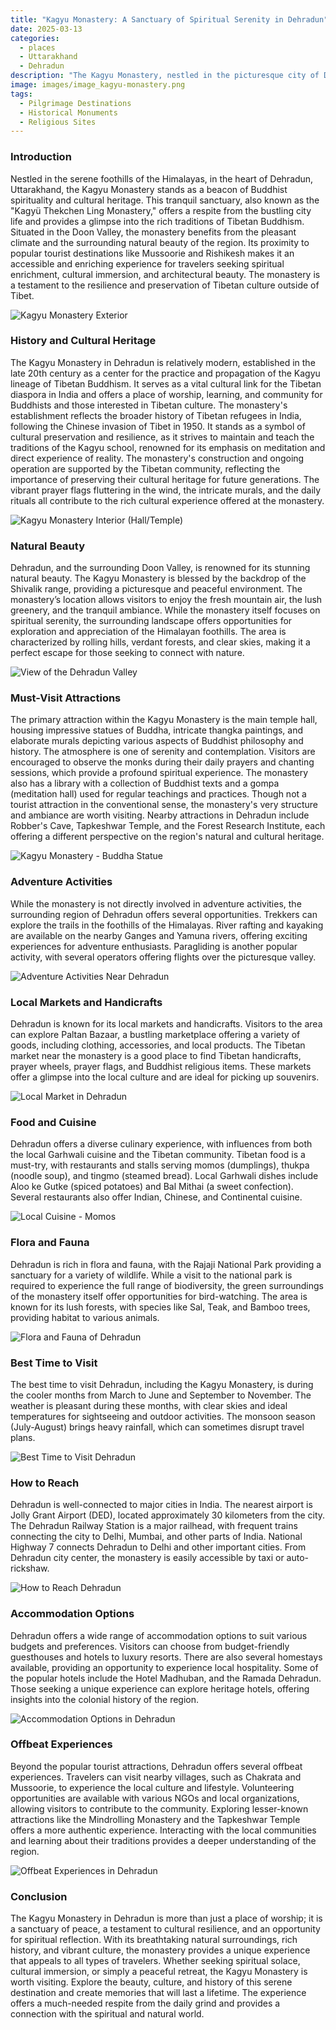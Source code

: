 ```yaml
---
title: "Kagyu Monastery: A Sanctuary of Spiritual Serenity in Dehradun"
date: 2025-03-13
categories:
  - places
  - Uttarakhand
  - Dehradun
description: "The Kagyu Monastery, nestled in the picturesque city of Dehradun, Uttarakhand, is a significant hub for Tibetan Buddhism. Renowned for its rich spiritual heritage and architectural blend of traditional Tibetan styles with local influences, the monastery houses ancient Buddhist paintings, sculptures, and serene gardens. Located at an elevation, it offers breathtaking views of the surrounding valleys, making it a must-visit destination for those seeking spiritual solace and cultural enrichment."
image: images/image_kagyu-monastery.png
tags: 
  - Pilgrimage Destinations
  - Historical Monuments
  - Religious Sites
---
```



### **Introduction**

Nestled in the serene foothills of the Himalayas, in the heart of Dehradun, Uttarakhand, the Kagyu Monastery stands as a beacon of Buddhist spirituality and cultural heritage. This tranquil sanctuary, also known as the "Kagyü Thekchen Ling Monastery," offers a respite from the bustling city life and provides a glimpse into the rich traditions of Tibetan Buddhism. Situated in the Doon Valley, the monastery benefits from the pleasant climate and the surrounding natural beauty of the region. Its proximity to popular tourist destinations like Mussoorie and Rishikesh makes it an accessible and enriching experience for travelers seeking spiritual enrichment, cultural immersion, and architectural beauty. The monastery is a testament to the resilience and preservation of Tibetan culture outside of Tibet.

<img src="placeholder_image_kagyu_monastery_exterior.jpg" alt="Kagyu Monastery Exterior">

### **History and Cultural Heritage**

The Kagyu Monastery in Dehradun is relatively modern, established in the late 20th century as a center for the practice and propagation of the Kagyu lineage of Tibetan Buddhism. It serves as a vital cultural link for the Tibetan diaspora in India and offers a place of worship, learning, and community for Buddhists and those interested in Tibetan culture. The monastery's establishment reflects the broader history of Tibetan refugees in India, following the Chinese invasion of Tibet in 1950. It stands as a symbol of cultural preservation and resilience, as it strives to maintain and teach the traditions of the Kagyu school, renowned for its emphasis on meditation and direct experience of reality. The monastery's construction and ongoing operation are supported by the Tibetan community, reflecting the importance of preserving their cultural heritage for future generations. The vibrant prayer flags fluttering in the wind, the intricate murals, and the daily rituals all contribute to the rich cultural experience offered at the monastery.

<img src="placeholder_image_kagyu_monastery_interior.jpg" alt="Kagyu Monastery Interior (Hall/Temple)">

### **Natural Beauty**

Dehradun, and the surrounding Doon Valley, is renowned for its stunning natural beauty. The Kagyu Monastery is blessed by the backdrop of the Shivalik range, providing a picturesque and peaceful environment. The monastery’s location allows visitors to enjoy the fresh mountain air, the lush greenery, and the tranquil ambiance. While the monastery itself focuses on spiritual serenity, the surrounding landscape offers opportunities for exploration and appreciation of the Himalayan foothills. The area is characterized by rolling hills, verdant forests, and clear skies, making it a perfect escape for those seeking to connect with nature.

<img src="placeholder_image_dehradun_valley_view.jpg" alt="View of the Dehradun Valley">

### **Must-Visit Attractions**

The primary attraction within the Kagyu Monastery is the main temple hall, housing impressive statues of Buddha, intricate thangka paintings, and elaborate murals depicting various aspects of Buddhist philosophy and history. The atmosphere is one of serenity and contemplation. Visitors are encouraged to observe the monks during their daily prayers and chanting sessions, which provide a profound spiritual experience. The monastery also has a library with a collection of Buddhist texts and a gompa (meditation hall) used for regular teachings and practices. Though not a tourist attraction in the conventional sense, the monastery's very structure and ambiance are worth visiting. Nearby attractions in Dehradun include Robber's Cave, Tapkeshwar Temple, and the Forest Research Institute, each offering a different perspective on the region's natural and cultural heritage.

<img src="placeholder_image_kagyu_monastery_buddha_statue.jpg" alt="Kagyu Monastery - Buddha Statue">

### **Adventure Activities**

While the monastery is not directly involved in adventure activities, the surrounding region of Dehradun offers several opportunities. Trekkers can explore the trails in the foothills of the Himalayas. River rafting and kayaking are available on the nearby Ganges and Yamuna rivers, offering exciting experiences for adventure enthusiasts. Paragliding is another popular activity, with several operators offering flights over the picturesque valley.

<img src="placeholder_image_adventure_activities_dehradun.jpg" alt="Adventure Activities Near Dehradun">

### **Local Markets and Handicrafts**

Dehradun is known for its local markets and handicrafts. Visitors to the area can explore Paltan Bazaar, a bustling marketplace offering a variety of goods, including clothing, accessories, and local products. The Tibetan market near the monastery is a good place to find Tibetan handicrafts, prayer wheels, prayer flags, and Buddhist religious items. These markets offer a glimpse into the local culture and are ideal for picking up souvenirs.

<img src="placeholder_image_local_market_dehradun.jpg" alt="Local Market in Dehradun">

### **Food and Cuisine**

Dehradun offers a diverse culinary experience, with influences from both the local Garhwali cuisine and the Tibetan community. Tibetan food is a must-try, with restaurants and stalls serving momos (dumplings), thukpa (noodle soup), and tingmo (steamed bread). Local Garhwali dishes include Aloo ke Gutke (spiced potatoes) and Bal Mithai (a sweet confection). Several restaurants also offer Indian, Chinese, and Continental cuisine.

<img src="placeholder_image_local_cuisine_dehradun.jpg" alt="Local Cuisine - Momos">

### **Flora and Fauna**

Dehradun is rich in flora and fauna, with the Rajaji National Park providing a sanctuary for a variety of wildlife. While a visit to the national park is required to experience the full range of biodiversity, the green surroundings of the monastery itself offer opportunities for bird-watching. The area is known for its lush forests, with species like Sal, Teak, and Bamboo trees, providing habitat to various animals.

<img src="placeholder_image_flora_fauna_dehradun.jpg" alt="Flora and Fauna of Dehradun">

### **Best Time to Visit**

The best time to visit Dehradun, including the Kagyu Monastery, is during the cooler months from March to June and September to November. The weather is pleasant during these months, with clear skies and ideal temperatures for sightseeing and outdoor activities. The monsoon season (July-August) brings heavy rainfall, which can sometimes disrupt travel plans.

<img src="placeholder_image_best_time_to_visit_dehradun.jpg" alt="Best Time to Visit Dehradun">

### **How to Reach**

Dehradun is well-connected to major cities in India. The nearest airport is Jolly Grant Airport (DED), located approximately 30 kilometers from the city. The Dehradun Railway Station is a major railhead, with frequent trains connecting the city to Delhi, Mumbai, and other parts of India. National Highway 7 connects Dehradun to Delhi and other important cities. From Dehradun city center, the monastery is easily accessible by taxi or auto-rickshaw.

<img src="placeholder_image_how_to_reach_dehradun.jpg" alt="How to Reach Dehradun">

### **Accommodation Options**

Dehradun offers a wide range of accommodation options to suit various budgets and preferences. Visitors can choose from budget-friendly guesthouses and hotels to luxury resorts. There are also several homestays available, providing an opportunity to experience local hospitality. Some of the popular hotels include the Hotel Madhuban, and the Ramada Dehradun. Those seeking a unique experience can explore heritage hotels, offering insights into the colonial history of the region.

<img src="placeholder_image_accommodation_dehradun.jpg" alt="Accommodation Options in Dehradun">

### **Offbeat Experiences**

Beyond the popular tourist attractions, Dehradun offers several offbeat experiences. Travelers can visit nearby villages, such as Chakrata and Mussoorie, to experience the local culture and lifestyle. Volunteering opportunities are available with various NGOs and local organizations, allowing visitors to contribute to the community. Exploring lesser-known attractions like the Mindrolling Monastery and the Tapkeshwar Temple offers a more authentic experience. Interacting with the local communities and learning about their traditions provides a deeper understanding of the region.

<img src="placeholder_image_offbeat_experiences_dehradun.jpg" alt="Offbeat Experiences in Dehradun">

### **Conclusion**

The Kagyu Monastery in Dehradun is more than just a place of worship; it is a sanctuary of peace, a testament to cultural resilience, and an opportunity for spiritual reflection. With its breathtaking natural surroundings, rich history, and vibrant culture, the monastery provides a unique experience that appeals to all types of travelers. Whether seeking spiritual solace, cultural immersion, or simply a peaceful retreat, the Kagyu Monastery is worth visiting. Explore the beauty, culture, and history of this serene destination and create memories that will last a lifetime. The experience offers a much-needed respite from the daily grind and provides a connection with the spiritual and natural world.


